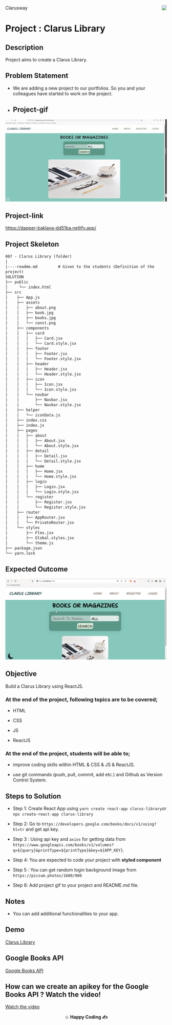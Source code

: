 <p>Clarusway<img align="right"
  src="https://secure.meetupstatic.com/photos/event/3/1/b/9/600_488352729.jpeg"  width="15px"></p>

# Project : Clarus Library

## Description

Project aims to create a Clarus Library.

## Problem Statement

- We are adding a new project to our portfolios. So you and your colleagues have started to work on the project.

- ## Project-gif
![JavaScript-project](https://github.com/achieve-software/achieve-software/blob/main/img/libr.gif?raw=true)
## Project-link
https://dapper-baklava-dd51ba.netlify.app/

## Project Skeleton

```
007 - Clarus Library (folder)
|
|----readme.md         # Given to the students (Definition of the project)
SOLUTION
├── public
│     └── index.html
├── src
│    ├── App.js
│    ├── assets
│    │   ├── about.png
│    │   ├── book.jpg
│    │   ├── books.jpg
│    │   └── const.png
│    ├── components
│    │   ├── card
│    │   │   ├── Card.jsx
│    │   │   └── Card.style.jsx
│    │   ├── footer
│    │   │   ├── Footer.jsx
│    │   │   └── Footer.style.jsx
│    │   ├── header
│    │   │   ├── Header.jsx
│    │   │   └── Header.style.jsx
│    │   ├── icon
│    │   │   ├── Icon.jsx
│    │   │   └── Icon.style.jsx
│    │   └── navbar
│    │       ├── Navbar.jsx
│    │       └── Navbar.style.jsx
│    ├── helper
│    │   └── iconData.js
│    ├── index.css
│    ├── index.js
│    ├── pages
│    │   ├── about
│    │   │   ├── About.jsx
│    │   │   └── About.style.jsx
│    │   ├── detail
│    │   │   ├── Detail.jsx
│    │   │   └── Detail.style.jsx
│    │   ├── home
│    │   │   ├── Home.jsx
│    │   │   └── Home.style.jsx
│    │   ├── login
│    │   │   ├── Login.jsx
│    │   │   └── Login.style.jsx
│    │   └── register
│    │       ├── Register.jsx
│    │       └── Register.style.jsx
│    ├── router
│    │   ├── AppRouter.jsx
│    │   └── PrivateRouter.jsx
│    └── styles
│        ├── Flex.jsx
│        ├── Global.styles.jsx
│        └── theme.js
├── package.json
└── yarn.lock
```

## Expected Outcome

![Clarus Library](clarus-library.gif)

## Objective

Build a Clarus Library using ReactJS.

### At the end of the project, following topics are to be covered;

- HTML

- CSS

- JS

- ReactJS

### At the end of the project, students will be able to;

- improve coding skills within HTML & CSS & JS & ReactJS.

- use git commands (push, pull, commit, add etc.) and Github as Version Control System.

## Steps to Solution

- Step 1: Create React App using `yarn create react-app clarus-library`or `npx create-react-app clarus-library`

- Step 2: Go to `https://developers.google.com/books/docs/v1/using?hl=tr` and get api key.

- Step 3 : Using api key and `axios` for getting data from `https://www.googleapis.com/books/v1/volumes?q=${query}&printType=${printType}&key=${APP_KEY}`.

- Step 4: You are expected to code your project with **styled component**

- Step 5 : You can get random login background image from `https://picsum.photos/1600/900`

- Step 6: Add project gif to your project and README.md file.

## Notes

- You can add additional functionalities to your app.

## Demo
  <a href="https://clarus-library.vercel.app/" target="_blank">Clarus Library</a>

## Google Books API

<a href="https://developers.google.com/books/docs/v1/using" target="_blank">Google Books API</a>


## How can we create an apikey for the Google Books API ? Watch the video!
<a href="https://www.youtube.com/watch?v=lg6yA8oSW3s" target="_blank">
Watch the video
</a>


**<p align="center">&#9786; Happy Coding &#9997;</p>**
